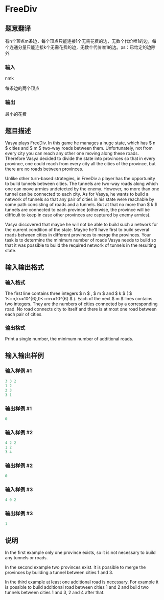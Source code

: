 # FreeDiv

## 题意翻译

有n个顶点m条边，每个顶点只能连接1个无需花费的边，无数个代价唯1的边，每个连通分量只能连接k个无需花费的边，无数个代价唯1的边。ps：已给定的边除外

### 输入

nmk

每条边的两个顶点

### 输出

最小的花费

## 题目描述

Vasya plays FreeDiv. In this game he manages a huge state, which has $ n $ cities and $ m $ two-way roads between them. Unfortunately, not from every city you can reach any other one moving along these roads. Therefore Vasya decided to divide the state into provinces so that in every province, one could reach from every city all the cities of the province, but there are no roads between provinces.

Unlike other turn-based strategies, in FreeDiv a player has the opportunity to build tunnels between cities. The tunnels are two-way roads along which one can move armies undetected by the enemy. However, no more than one tunnel can be connected to each city. As for Vasya, he wants to build a network of tunnels so that any pair of cities in his state were reachable by some path consisting of roads and a tunnels. But at that no more than $ k $ tunnels are connected to each province (otherwise, the province will be difficult to keep in case other provinces are captured by enemy armies).

Vasya discovered that maybe he will not be able to build such a network for the current condition of the state. Maybe he'll have first to build several roads between cities in different provinces to merge the provinces. Your task is to determine the minimum number of roads Vasya needs to build so that it was possible to build the required network of tunnels in the resulting state.

## 输入输出格式

### 输入格式

The first line contains three integers $ n $ , $ m $ and $ k $ ( $ 1<=n,k<=10^{6},0<=m<=10^{6} $ ). Each of the next $ m $ lines contains two integers. They are the numbers of cities connected by a corresponding road. No road connects city to itself and there is at most one road between each pair of cities.

### 输出格式

Print a single number, the minimum number of additional roads.

## 输入输出样例

### 输入样例 #1

```cpp
3 3 2
1 2
2 3
3 1

```
### 输出样例 #1

```cpp
0
```


### 输入样例 #2

```cpp
4 2 2
1 2
3 4

```
### 输出样例 #2

```cpp
0
```


### 输入样例 #3

```cpp
4 0 2

```
### 输出样例 #3

```cpp
1
```


## 说明

In the first example only one province exists, so it is not necessary to build any tunnels or roads.

In the second example two provinces exist. It is possible to merge the provinces by building a tunnel between cities 1 and 3.

In the third example at least one additional road is necessary. For example it is possible to build additional road between cities 1 and 2 and build two tunnels between cities 1 and 3, 2 and 4 after that.

